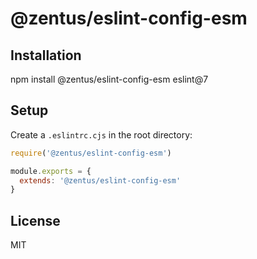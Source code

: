 # @zentus/eslint-config-esm

## Installation
npm install @zentus/eslint-config-esm eslint@7

## Setup
Create a `.eslintrc.cjs` in the root directory:

```javascript
require('@zentus/eslint-config-esm')

module.exports = {
  extends: '@zentus/eslint-config-esm'
}
```

## License

MIT